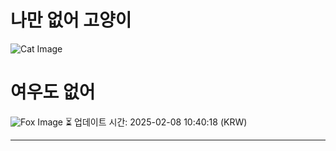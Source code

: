 
# 나만 없어 고양이

![Cat Image](https://cdn2.thecatapi.com/images/17o.jpg)

# 여우도 없어
![Fox Image](https://randomfox.ca/images/75.jpg)
⏳ 업데이트 시간: 2025-02-08 10:40:18 (KRW)

---
